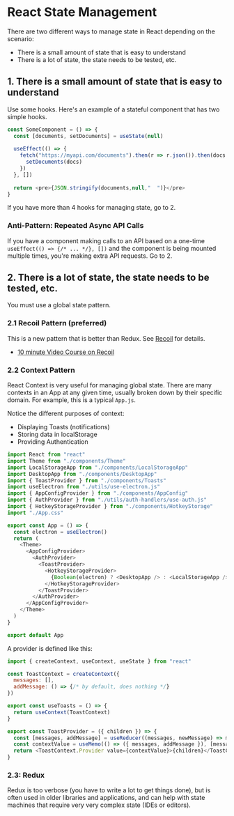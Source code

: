 # React State Management

There are two different ways to manage state in React depending on the scenario:
* There is a small amount of state that is easy to understand
* There is a lot of state, the state needs to be tested, etc.


## 1. There is a small amount of state that is easy to understand

Use some hooks. Here's an example of a stateful component that has two simple hooks.

```javascript
const SomeComponent = () => {
  const [documents, setDocuments] = useState(null)
  
  useEffect(() => {
    fetch("https://myapi.com/documents").then(r => r.json()).then(docs => {
      setDocuments(docs)
    })
  }, [])
  
  return <pre>{JSON.stringify(documents,null,"  ")}</pre>
}
```

If you have more than 4 hooks for managing state, go to 2.

### Anti-Pattern: Repeated Async API Calls

If you have a component making calls to an API based on a one-time `useEffect(() => {/* ... */}, [])` and the
component is being mounted multiple times, you're making extra API requests. Go to 2.


## 2. There is a lot of state, the state needs to be tested, etc.

You must use a global state pattern.

### 2.1 Recoil Pattern (preferred)

This is a new pattern that is better than Redux. See [Recoil](https://recoiljs.org/)
for details.

* [10 minute Video Course on Recoil](https://egghead.io/lessons/react-set-up-recoil-in-a-new-react-app)

### 2.2 Context Pattern

React Context is very useful for managing global state. There are many contexts in an App at any given
time, usually broken down by their specific domain. For example, this is a typical `App.js`.

Notice the different purposes of context:
* Displaying Toasts (notifications)
* Storing data in localStorage
* Providing Authentication

```javascript
import React from "react"
import Theme from "./components/Theme"
import LocalStorageApp from "./components/LocalStorageApp"
import DesktopApp from "./components/DesktopApp"
import { ToastProvider } from "./components/Toasts"
import useElectron from "./utils/use-electron.js"
import { AppConfigProvider } from "./components/AppConfig"
import { AuthProvider } from "./utils/auth-handlers/use-auth.js"
import { HotkeyStorageProvider } from "./components/HotkeyStorage"
import "./App.css"

export const App = () => {
  const electron = useElectron()
  return (
    <Theme>
      <AppConfigProvider>
        <AuthProvider>
          <ToastProvider>
            <HotkeyStorageProvider>
              {Boolean(electron) ? <DesktopApp /> : <LocalStorageApp />}
            </HotkeyStorageProvider>
          </ToastProvider>
        </AuthProvider>
      </AppConfigProvider>
    </Theme>
  )
}

export default App
```

A provider is defined like this:

```javascript
import { createContext, useContext, useState } from "react"

const ToastContext = createContext({
  messages: [],
  addMessage: () => {/* by default, does nothing */}
})

export const useToasts = () => {
  return useContext(ToastContext)
}

export const ToastProvider = ({ children }) => {
  const [messages, addMessage] = useReducer((messages, newMessage) => messages.concat(newMessage), [])
  const contextValue = useMemo(() => ({ messages, addMessage }), [messages, addMessage])
  return <ToastContext.Provider value={contextValue}>{children}</ToastContext.Provider>
}

```

### 2.3: Redux

Redux is too verbose (you have to write a lot to get things done), but is often used in older libraries and applications,
and can help with state machines that require very very complex state (IDEs or editors).
